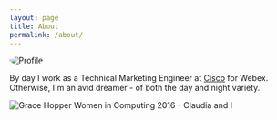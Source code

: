 ```yaml
---
layout: page
title: About
permalink: /about/
---
```

<img src="https://scontent-lga3-1.xx.fbcdn.net/v/t1.0-1/c0.53.320.320/p320x320/30697746_10211708569405366_8112629709549862912_n.jpg?_nc_cat=0&oh=7caf0a39728c56d3c4a9db75f8377047&oe=5B7BF0AB" alt="Profile" style="border-radius: 50%;">

By day I work as a Technical Marketing Engineer at [Cisco](https://www.cisco.com/) for Webex.
Otherwise, I'm an avid dreamer - of both the day and night variety. 

![Grace Hopper Women in Computing 2016 - Claudia and I](https://media.giphy.com/media/ZvxX5nE3r5Ny7JyauM/giphy.gif)